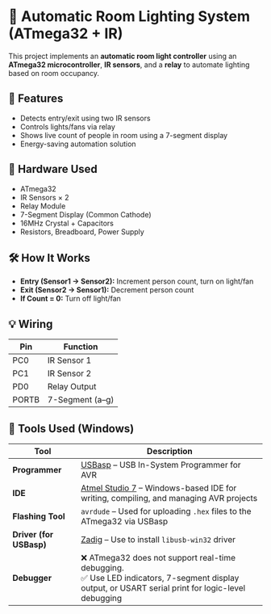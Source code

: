 # 🔆 Automatic Room Lighting System (ATmega32 + IR)

This project implements an **automatic room light controller** using an **ATmega32 microcontroller**, **IR sensors**, and a **relay** to automate lighting based on room occupancy.

## 🚀 Features

- Detects entry/exit using two IR sensors
- Controls lights/fans via relay
- Shows live count of people in room using a 7-segment display
- Energy-saving automation solution

## 🧰 Hardware Used

- ATmega32
- IR Sensors × 2
- Relay Module
- 7-Segment Display (Common Cathode)
- 16MHz Crystal + Capacitors
- Resistors, Breadboard, Power Supply

## 🛠 How It Works

- **Entry (Sensor1 → Sensor2):** Increment person count, turn on light/fan
- **Exit (Sensor2 → Sensor1):** Decrement person count
- **If Count = 0:** Turn off light/fan

## 💡 Wiring

| Pin | Function         |
|-----|------------------|
| PC0 | IR Sensor 1      |
| PC1 | IR Sensor 2      |
| PD0 | Relay Output     |
| PORTB | 7-Segment (a–g) |

## 🔧 Tools Used (Windows)

| Tool             | Description                                                                 |
|------------------|-----------------------------------------------------------------------------|
| **Programmer**   | [USBasp](https://www.fischl.de/usbasp/) – USB In-System Programmer for AVR  |
| **IDE**          | [Atmel Studio 7](https://www.microchip.com/en-us/tools-resources/develop/microchip-studio) – Windows-based IDE for writing, compiling, and managing AVR projects |
| **Flashing Tool**| `avrdude` – Used for uploading `.hex` files to the ATmega32 via USBasp       |
| **Driver (for USBasp)** | [Zadig](https://zadig.akeo.ie/) – Use to install `libusb-win32` driver |
| **Debugger**     | ❌ ATmega32 does not support real-time debugging.<br>✅ Use LED indicators, 7-segment display output, or USART serial print for logic-level debugging |
